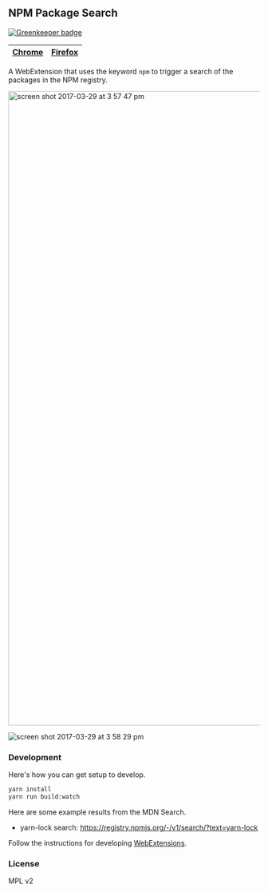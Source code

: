 ## NPM Package Search

[![Greenkeeper badge](https://badges.greenkeeper.io/clarkbw/npm-package-search.svg)](https://greenkeeper.io/)

[Chrome](https://chrome.google.com/webstore/detail/npm-package-search/opeblfahbafpdgaiadfdcefgdhegdnch) | [Firefox](wawawa)
---|---

A WebExtension that uses the keyword `npm` to trigger a search of the packages in the NPM registry.

<img width="1271" alt="screen shot 2017-03-29 at 3 57 47 pm" src="https://cloud.githubusercontent.com/assets/2134/24476349/9a763bbe-1498-11e7-95f4-095f103cc9b5.png">

![screen shot 2017-03-29 at 3 58 29 pm](https://cloud.githubusercontent.com/assets/2134/24476346/98b8a334-1498-11e7-84c2-a14160e47edf.png)

### Development

Here's how you can get setup to develop.

```bash
yarn install
yarn run build:watch
```

Here are some example results from the MDN Search.

* yarn-lock search: https://registry.npmjs.org/-/v1/search/?text=yarn-lock

Follow the instructions for developing [WebExtensions](https://developer.mozilla.org/en-US/Add-ons/WebExtensions).

### License

MPL v2
